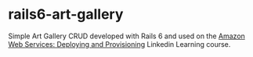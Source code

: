 # rails6-art-gallery

Simple Art Gallery CRUD developed with Rails 6 and used on the [Amazon Web Services: Deploying and Provisioning](https://www.linkedin.com/learning/amazon-web-services-deploying-and-provisioning-2) 
Linkedin Learning course.